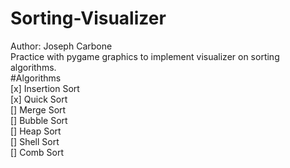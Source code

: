 # Sorting-Visualizer
  Author: Joseph Carbone<br />
  Practice with pygame graphics to implement visualizer on sorting algorithms.<br />
#Algorithms<br />
 [x] Insertion Sort<br />
 [x] Quick Sort<br />
 []  Merge Sort<br />
 []  Bubble Sort<br />
 []  Heap Sort<br />
 []  Shell Sort<br />
 []  Comb Sort<br />


